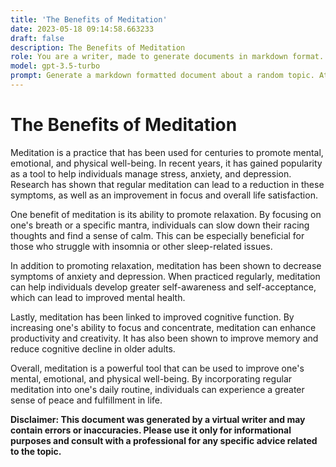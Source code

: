 ```yaml
---
title: 'The Benefits of Meditation'
date: 2023-05-18 09:14:58.663233
draft: false
description: The Benefits of Meditation
role: You are a writer, made to generate documents in markdown format. It is very important that all of the documents you generate are in valid markdown format.
model: gpt-3.5-turbo
prompt: Generate a markdown formatted document about a random topic. At the bottom, include a disclaimer explaining that the document was generated by you. The first line of the document should be the title. Make sure that the entire document is in proper markdown format, using a mix of various tags to make the document visually appealing.
---
```


# The Benefits of Meditation 

Meditation is a practice that has been used for centuries to promote mental, emotional, and physical well-being. In recent years, it has gained popularity as a tool to help individuals manage stress, anxiety, and depression. Research has shown that regular meditation can lead to a reduction in these symptoms, as well as an improvement in focus and overall life satisfaction.

One benefit of meditation is its ability to promote relaxation. By focusing on one's breath or a specific mantra, individuals can slow down their racing thoughts and find a sense of calm. This can be especially beneficial for those who struggle with insomnia or other sleep-related issues.

In addition to promoting relaxation, meditation has been shown to decrease symptoms of anxiety and depression. When practiced regularly, meditation can help individuals develop greater self-awareness and self-acceptance, which can lead to improved mental health.

Lastly, meditation has been linked to improved cognitive function. By increasing one's ability to focus and concentrate, meditation can enhance productivity and creativity. It has also been shown to improve memory and reduce cognitive decline in older adults.

Overall, meditation is a powerful tool that can be used to improve one's mental, emotional, and physical well-being. By incorporating regular meditation into one's daily routine, individuals can experience a greater sense of peace and fulfillment in life.

**Disclaimer: This document was generated by a virtual writer and may contain errors or inaccuracies. Please use it only for informational purposes and consult with a professional for any specific advice related to the topic.**